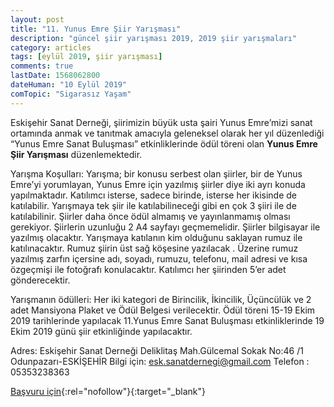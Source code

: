 ```yaml
---
layout: post
title: "11. Yunus Emre Şiir Yarışması"
description: "güncel şiir yarışması 2019, 2019 şiir yarışmaları"
category: articles
tags: [eylül 2019, şiir yarışması]
comments: true
lastDate: 1568062800
dateHuman: "10 Eylül 2019"
comTopic: "Sigarasız Yaşam"
---
```


Eskişehir Sanat Derneği, şiirimizin büyük usta şairi Yunus Emre’mizi sanat ortamında anmak ve tanıtmak amacıyla geleneksel olarak her yıl düzenlediği “Yunus Emre Sanat Buluşması” etkinliklerinde ödül töreni olan **Yunus Emre Şiir Yarışması** düzenlemektedir.

Yarışma Koşulları:
Yarışma; bir konusu serbest olan şiirler, bir de Yunus Emre’yi yorumlayan, Yunus Emre için yazılmış şiirler diye iki ayrı konuda yapılmaktadır.
Katılımcı isterse, sadece birinde, isterse her ikisinde de katılabilir.
Yarışmaya tek şiir ile katılabilineceği gibi en çok 3 şiiri ile de katılabilinir.
Şiirler daha önce ödül almamış ve yayınlanmamış olması gerekiyor.
Şiirlerin uzunluğu 2 A4 sayfayı geçmemelidir.
Şiirler bilgisayar ile yazılmış olacaktır.
Yarışmaya katılanın kim olduğunu saklayan rumuz ile katılınacaktır. Rumuz şiirin üst sağ köşesine yazılacak . Üzerine rumuz yazılmış zarfın içersine adı, soyadı, rumuzu, telefonu, mail adresi ve kısa özgeçmişi ile fotoğrafı konulacaktır.
Katılımcı her şiirinden 5’er adet gönderecektir.

Yarışmanın ödülleri: 
Her iki kategori de Birincilik, İkincilik, Üçüncülük ve 2 adet
Mansiyona Plaket ve Ödül Belgesi verilecektir.
Ödül töreni 15-19 Ekim 2019 tarihlerinde yapılacak 11.Yunus Emre Sanat Buluşması etkinliklerinde 19 Ekim 2019 günü şiir etkinliğinde yapılacaktır.

Adres: Eskişehir Sanat Derneği Deliklitaş Mah.Gülcemal Sokak No:46 /1 Odunpazarı-ESKİŞEHİR
Bilgi için: esk.sanatdernegi@gmail.com Telefon : 05353238363


[Başvuru için](https://www.mazeretimsiirdir.com/2019/08/11-yunus-emre-siir-yarismasi-2019.html?utm_source=edebiyatyarismalari.com&utm_medium=affiliate&utm_campaign=cpc){:rel="nofollow"}{:target="_blank"}
